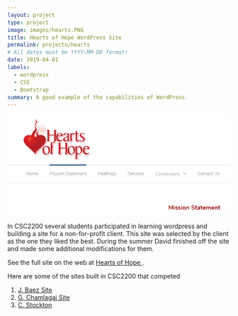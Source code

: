 ```yaml
---
layout: project
type: project
image: images/hearts.PNG
title: Hearts of Hope WordPress Site
permalink: projects/hearts
# All dates must be YYYY-MM-DD format!
date: 2019-04-01
labels:
  - wordpress 
  - CSS
  - Bootstrap
summary: A good example of the capabilities of WordPress. 
---
```


<img class="ui image" src='../images/hearts.PNG'> 

In CSC2200 several students participated in learning wordpress and building a site for a non-for-profit client. 
This site was selected by the client as the one they liked the best. 
During the summer David finished off the site and made some additional modifications for them. 

See the full site on the web at <a href='http://heartsofhope.net'> Hearts of Hope </a>. 

Here are some of the sites built in CSC2200 that competed
<ol>
  <li> <a href="http://45.55.136.114/~jbaeza01/heartsofhope/heartsofhopeHP.html"> J. Baez Site </a> </li>
  <li> <a href="http://45.55.136.114/~gchamlagai01/HW6_WEBPAGE/hearts.html"> G. Chamlagai Site </a> </li>
  <li> <a href="http://45.55.136.114/~cstockton01/HeartsOfHopeHomepage.html"> C. Stockton </a> </li>
  </ol>
